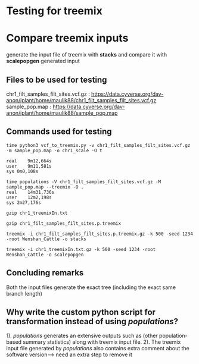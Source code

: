 # Testing for treemix

# Compare treemix inputs

generate the input file of treemix with **stacks** and compare it with **scalepopgen** generated input

## Files to be used for testing

chr1\_filt\_samples\_filt\_sites.vcf.gz : https://data.cyverse.org/dav-anon/iplant/home/maulik88/chr1_filt_samples_filt_sites.vcf.gz
sample_pop.map : https://data.cyverse.org/dav-anon/iplant/home/maulik88/sample_pop.map

## Commands used for testing
```
time python3 vcf_to_treemix.py -v chr1_filt_samples_filt_sites.vcf.gz -m sample_pop.map -o chr1_scale -O t

real	9m12,664s
user	9m11,581s
sys	0m0,108s

time populations -V chr1_filt_samples_filt_sites.vcf.gz -M sample_pop.map --treemix -O .
real	14m31,736s
user	12m2,198s
sys	2m27,176s

gzip chr1_treemixIn.txt

gzip chr1_filt_samples_filt_sites.p.treemix

treemix -i chr1_filt_samples_filt_sites.p.treemix.gz -k 500 -seed 1234 -root Wenshan_Cattle -o stacks

treemix -i chr1_treemixIn.txt.gz -k 500 -seed 1234 -root Wenshan_Cattle -o scalepopgen

```
## Concluding remarks
Both the input files generate the exact tree (including the exact same branch length)

## Why write the custom python script for transformation instead of using _populations_?
1). _populations_ generates an extensive outputs such as (other population-based summary statistics) along with treemix input file. 
2). The treemix input file generated by _populations_ also contains extra comment about the software version--> need an extra step to remove it

